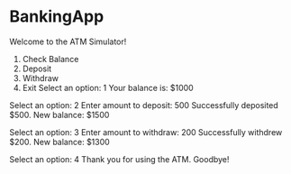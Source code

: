 # BankingApp
Welcome to the ATM Simulator!
1. Check Balance
2. Deposit
3. Withdraw
4. Exit
Select an option: 1
Your balance is: $1000

Select an option: 2
Enter amount to deposit: 500
Successfully deposited $500. New balance: $1500

Select an option: 3
Enter amount to withdraw: 200
Successfully withdrew $200. New balance: $1300

Select an option: 4
Thank you for using the ATM. Goodbye!
